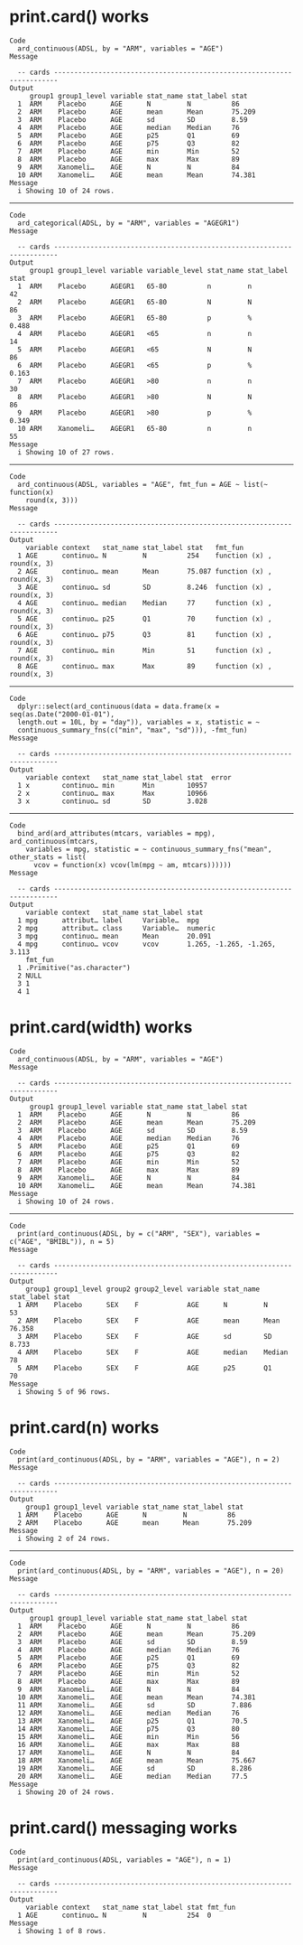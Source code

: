 # print.card() works

    Code
      ard_continuous(ADSL, by = "ARM", variables = "AGE")
    Message
      
      -- cards -----------------------------------------------------------------------
    Output
         group1 group1_level variable stat_name stat_label stat  
      1  ARM    Placebo      AGE      N         N          86    
      2  ARM    Placebo      AGE      mean      Mean       75.209
      3  ARM    Placebo      AGE      sd        SD         8.59  
      4  ARM    Placebo      AGE      median    Median     76    
      5  ARM    Placebo      AGE      p25       Q1         69    
      6  ARM    Placebo      AGE      p75       Q3         82    
      7  ARM    Placebo      AGE      min       Min        52    
      8  ARM    Placebo      AGE      max       Max        89    
      9  ARM    Xanomeli…    AGE      N         N          84    
      10 ARM    Xanomeli…    AGE      mean      Mean       74.381
    Message
      i Showing 10 of 24 rows.

---

    Code
      ard_categorical(ADSL, by = "ARM", variables = "AGEGR1")
    Message
      
      -- cards -----------------------------------------------------------------------
    Output
         group1 group1_level variable variable_level stat_name stat_label stat 
      1  ARM    Placebo      AGEGR1   65-80          n         n          42   
      2  ARM    Placebo      AGEGR1   65-80          N         N          86   
      3  ARM    Placebo      AGEGR1   65-80          p         %          0.488
      4  ARM    Placebo      AGEGR1   <65            n         n          14   
      5  ARM    Placebo      AGEGR1   <65            N         N          86   
      6  ARM    Placebo      AGEGR1   <65            p         %          0.163
      7  ARM    Placebo      AGEGR1   >80            n         n          30   
      8  ARM    Placebo      AGEGR1   >80            N         N          86   
      9  ARM    Placebo      AGEGR1   >80            p         %          0.349
      10 ARM    Xanomeli…    AGEGR1   65-80          n         n          55   
    Message
      i Showing 10 of 27 rows.

---

    Code
      ard_continuous(ADSL, variables = "AGE", fmt_fun = AGE ~ list(~ function(x)
        round(x, 3)))
    Message
      
      -- cards -----------------------------------------------------------------------
    Output
        variable context   stat_name stat_label stat   fmt_fun                   
      1 AGE      continuo… N         N          254    function (x) , round(x, 3)
      2 AGE      continuo… mean      Mean       75.087 function (x) , round(x, 3)
      3 AGE      continuo… sd        SD         8.246  function (x) , round(x, 3)
      4 AGE      continuo… median    Median     77     function (x) , round(x, 3)
      5 AGE      continuo… p25       Q1         70     function (x) , round(x, 3)
      6 AGE      continuo… p75       Q3         81     function (x) , round(x, 3)
      7 AGE      continuo… min       Min        51     function (x) , round(x, 3)
      8 AGE      continuo… max       Max        89     function (x) , round(x, 3)

---

    Code
      dplyr::select(ard_continuous(data = data.frame(x = seq(as.Date("2000-01-01"),
      length.out = 10L, by = "day")), variables = x, statistic = ~
      continuous_summary_fns(c("min", "max", "sd"))), -fmt_fun)
    Message
      
      -- cards -----------------------------------------------------------------------
    Output
        variable context   stat_name stat_label stat  error
      1 x        continuo… min       Min        10957      
      2 x        continuo… max       Max        10966      
      3 x        continuo… sd        SD         3.028      

---

    Code
      bind_ard(ard_attributes(mtcars, variables = mpg), ard_continuous(mtcars,
        variables = mpg, statistic = ~ continuous_summary_fns("mean", other_stats = list(
          vcov = function(x) vcov(lm(mpg ~ am, mtcars))))))
    Message
      
      -- cards -----------------------------------------------------------------------
    Output
        variable context   stat_name stat_label stat                        
      1 mpg      attribut… label     Variable…  mpg                         
      2 mpg      attribut… class     Variable…  numeric                     
      3 mpg      continuo… mean      Mean       20.091                      
      4 mpg      continuo… vcov      vcov       1.265, -1.265, -1.265, 3.113
        fmt_fun                   
      1 .Primitive("as.character")
      2 NULL                      
      3 1                         
      4 1                         

# print.card(width) works

    Code
      ard_continuous(ADSL, by = "ARM", variables = "AGE")
    Message
      
      -- cards -----------------------------------------------------------------------
    Output
         group1 group1_level variable stat_name stat_label stat  
      1  ARM    Placebo      AGE      N         N          86    
      2  ARM    Placebo      AGE      mean      Mean       75.209
      3  ARM    Placebo      AGE      sd        SD         8.59  
      4  ARM    Placebo      AGE      median    Median     76    
      5  ARM    Placebo      AGE      p25       Q1         69    
      6  ARM    Placebo      AGE      p75       Q3         82    
      7  ARM    Placebo      AGE      min       Min        52    
      8  ARM    Placebo      AGE      max       Max        89    
      9  ARM    Xanomeli…    AGE      N         N          84    
      10 ARM    Xanomeli…    AGE      mean      Mean       74.381
    Message
      i Showing 10 of 24 rows.

---

    Code
      print(ard_continuous(ADSL, by = c("ARM", "SEX"), variables = c("AGE", "BMIBL")), n = 5)
    Message
      
      -- cards -----------------------------------------------------------------------
    Output
        group1 group1_level group2 group2_level variable stat_name stat_label stat  
      1 ARM    Placebo      SEX    F            AGE      N         N          53    
      2 ARM    Placebo      SEX    F            AGE      mean      Mean       76.358
      3 ARM    Placebo      SEX    F            AGE      sd        SD         8.733 
      4 ARM    Placebo      SEX    F            AGE      median    Median     78    
      5 ARM    Placebo      SEX    F            AGE      p25       Q1         70    
    Message
      i Showing 5 of 96 rows.

# print.card(n) works

    Code
      print(ard_continuous(ADSL, by = "ARM", variables = "AGE"), n = 2)
    Message
      
      -- cards -----------------------------------------------------------------------
    Output
        group1 group1_level variable stat_name stat_label stat  
      1 ARM    Placebo      AGE      N         N          86    
      2 ARM    Placebo      AGE      mean      Mean       75.209
    Message
      i Showing 2 of 24 rows.

---

    Code
      print(ard_continuous(ADSL, by = "ARM", variables = "AGE"), n = 20)
    Message
      
      -- cards -----------------------------------------------------------------------
    Output
         group1 group1_level variable stat_name stat_label stat  
      1  ARM    Placebo      AGE      N         N          86    
      2  ARM    Placebo      AGE      mean      Mean       75.209
      3  ARM    Placebo      AGE      sd        SD         8.59  
      4  ARM    Placebo      AGE      median    Median     76    
      5  ARM    Placebo      AGE      p25       Q1         69    
      6  ARM    Placebo      AGE      p75       Q3         82    
      7  ARM    Placebo      AGE      min       Min        52    
      8  ARM    Placebo      AGE      max       Max        89    
      9  ARM    Xanomeli…    AGE      N         N          84    
      10 ARM    Xanomeli…    AGE      mean      Mean       74.381
      11 ARM    Xanomeli…    AGE      sd        SD         7.886 
      12 ARM    Xanomeli…    AGE      median    Median     76    
      13 ARM    Xanomeli…    AGE      p25       Q1         70.5  
      14 ARM    Xanomeli…    AGE      p75       Q3         80    
      15 ARM    Xanomeli…    AGE      min       Min        56    
      16 ARM    Xanomeli…    AGE      max       Max        88    
      17 ARM    Xanomeli…    AGE      N         N          84    
      18 ARM    Xanomeli…    AGE      mean      Mean       75.667
      19 ARM    Xanomeli…    AGE      sd        SD         8.286 
      20 ARM    Xanomeli…    AGE      median    Median     77.5  
    Message
      i Showing 20 of 24 rows.

# print.card() messaging works

    Code
      print(ard_continuous(ADSL, variables = "AGE"), n = 1)
    Message
      
      -- cards -----------------------------------------------------------------------
    Output
        variable context   stat_name stat_label stat fmt_fun
      1 AGE      continuo… N         N          254  0      
    Message
      i Showing 1 of 8 rows.

